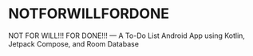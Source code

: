 # NOTFORWILLFORDONE
NOT FOR WILL!!! FOR DONE!!! — A To-Do List Android App using Kotlin, Jetpack Compose, and Room Database
